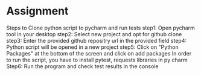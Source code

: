 # Assignment

Steps to Clone python script to pycharm and run tests
step1: Open pycharm tool in your desktop
step2: Select new project and opt for github clone
step3: Enter the provided github repositry url in the provided field
step4: Python script will be opened in a new project
step5: Click on "Python Packages" at the bottom of the screen and click on add packages
In order to run the script, you have to install pytest, requests libraries in py charm
Step6: Run the program and check test results in the console


